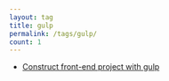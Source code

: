 ```yaml
---
layout: tag
title: gulp
permalink: /tags/gulp/
count: 1
---
```


- [Construct front-end project with gulp](https://kination.github.io/posts/2017-07-04-construct-frontend-with-gulp/)
